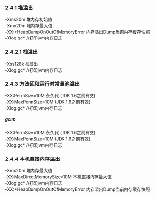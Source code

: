 ### 2.4.1 堆溢出
-Xms20m 堆内存初始值 <br>
-Xmx20m 堆内存最大值 <br>
-XX:+HeapDumpOnOutOfMemoryError 内存溢出Dump当前内存缓存快照 <br>
-Xlog:gc*    //打印jvm内存日志 <br>
### 2.4.2.1 栈溢出
-Xss128k 栈溢出 <br>
-Xlog:gc*    //打印jvm内存日志 <br>
### 2.4.3 方法区和运行时常量池溢出
-XX:PermSize=10M 永久代 (JDK 1.6之前有效) <br>
-XX:MaxPermSize=10M  (JDK 1.6之前有效) <br>
-Xlog:gc*    //打印jvm内存日志 <br>

##### gclib
-XX:PermSize=10M 永久代 (JDK 1.6之前有效) <br>
-XX:MaxPermSize=10M  (JDK 1.6之前有效) <br>
-Xlog:gc*    //打印jvm内存日志 <br>

### 2.4.4 本机直接内存溢出
-Xmx20m 堆内存最大值 <br>
-XX:MaxDirectMemorySize=10M 本机直接内存最大值 <br>
-Xlog:gc*    //打印jvm内存日志 <br>
-XX:+HeapDumpOnOutOfMemoryError 内存溢出Dump当前内存缓存快照 <br>